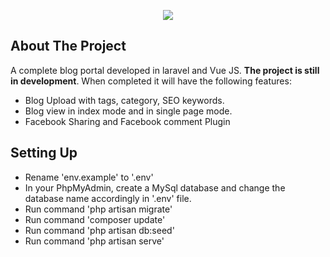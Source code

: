 <p align="center"><img src="https://mauricius.dev/images/laravel-vue.png"> </p>



## About The Project

A complete blog portal developed in laravel and Vue JS. <strong>The project is still in development</strong>. When completed it will have the following features:
- Blog Upload with tags, category, SEO keywords.
- Blog view in index mode and in single page mode.
- Facebook Sharing and Facebook comment Plugin

## Setting Up

- Rename 'env.example' to '.env'
- In your PhpMyAdmin, create a MySql database and change the database name accordingly in '.env' file.
- Run command 'php artisan migrate'
- Run command 'composer update'
- Run command 'php artisan db:seed'
- Run command 'php artisan serve' 

